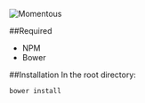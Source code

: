 ![Momentous](http://www.momentoustech.com/imagenes/logo.jpg "Momentous")

##Required
- NPM
- Bower

##Installation
In the root directory:
```shell
bower install
```

